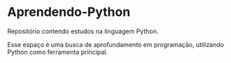 # Aprendendo-Python
Repositório contendo estudos na linguagem Python. 

Esse espaço é uma busca de aprofundamento em programação, utilizando Python como ferramenta principal. 
